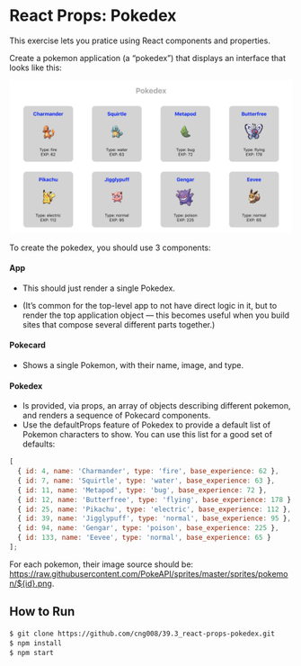 # React Props: Pokedex

This exercise lets you pratice using React components and properties.

Create a pokemon application (a “pokedex”) that displays an interface that looks like this:

[<img src="_images/pokedex.png" width="700"/>](_images/pokedex.png)

To create the pokedex, you should use 3 components:

#### App

- This should just render a single Pokedex.

- (It’s common for the top-level app to not have direct logic in it, but to render the top application object — this becomes useful when you build sites that compose several different parts together.)

#### Pokecard

- Shows a single Pokemon, with their name, image, and type.

#### Pokedex

- Is provided, via props, an array of objects describing different pokemon, and renders a sequence of Pokecard components.
- Use the defaultProps feature of Pokedex to provide a default list of Pokemon characters to show. You can use this list for a good set of defaults:

```js
[
  { id: 4, name: 'Charmander', type: 'fire', base_experience: 62 },
  { id: 7, name: 'Squirtle', type: 'water', base_experience: 63 },
  { id: 11, name: 'Metapod', type: 'bug', base_experience: 72 },
  { id: 12, name: 'Butterfree', type: 'flying', base_experience: 178 },
  { id: 25, name: 'Pikachu', type: 'electric', base_experience: 112 },
  { id: 39, name: 'Jigglypuff', type: 'normal', base_experience: 95 },
  { id: 94, name: 'Gengar', type: 'poison', base_experience: 225 },
  { id: 133, name: 'Eevee', type: 'normal', base_experience: 65 }
];
```

For each pokemon, their image source should be: https://raw.githubusercontent.com/PokeAPI/sprites/master/sprites/pokemon/${id}.png.

## **How to Run**

```bash
$ git clone https://github.com/cng008/39.3_react-props-pokedex.git
$ npm install
$ npm start
```
